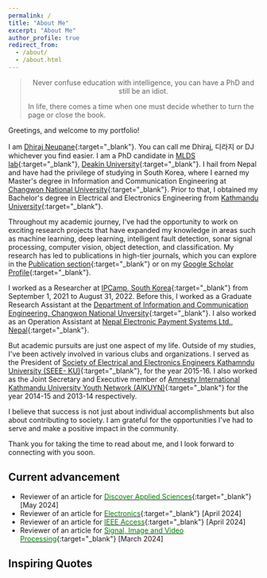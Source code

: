 ```yaml
---
permalink: /
title: "About Me"
excerpt: "About Me"
author_profile: true
redirect_from: 
  - /about/
  - /about.html
---
```


> <p style='text-align: center;'>  Never confuse education with intelligence, you can have a PhD and still be an idiot.</p>
> <p style='text-align: left;'> In life, there comes a time when one must decide whether to turn the page or close the book. </p>
<!-- > <p style='text-align: right;'> I disapprove of what You say, but I will defend to the death your right to say it.</p> -->

Greetings, and welcome to my portfolio!

I am [Dhiraj Neupane](https://g.co/kgs/DLknVq){:target="_blank"}. You can call me Dhiraj, 디라지 or DJ whichever you find easier. I am a PhD candidate in [MLDS lab](https://deakin-mlds.github.io/index.html){:target="_blank"}, [Deakin University](https://www.deakin.edu.au/about-deakin/people/dhiraj-neupane){:target="_blank"}. I hail from Nepal and have had the privilege of studying in South Korea, where I earned my Master's degree in Information and Communication Engineering at [Changwon National University](https://www.changwon.ac.kr/eng/main.do){:target="_blank"}. Prior to that, I obtained my Bachelor's degree in Electrical and Electronics Engineering from [Kathmandu University](https://ku.edu.np/){:target="_blank"}. 

Throughout my academic journey, I've had the opportunity to work on exciting research projects that have expanded my knowledge in areas such as machine learning, deep learning, intelligent fault detection, sonar signal processing, computer vision, object detection, and classification. My research has led to publications in high-tier journals, which you can explore in the [Publication section](https://www.dhirajneupane.com.np/publications/){:target="_blank"} or on my [Google Scholar Profile](https://scholar.google.com/citations?user=KtSkA68AAAAJ&hl=en){:target="_blank"}.

I worked as a Researcher at [IPCamp, South Korea](http://www.ipcamp.co.kr){:target="_blank"} from September 1, 2021 to August 31, 2022. Before this, I worked as a Graduate Research Assistant at the [Department of Information and Communication Engineering, Changwon National Unversity](https://www.changwon.ac.kr/eng/cm/cntnts/cntntsView.do?mi=11228&cntntsId=4240){:target="_blank"}. I also worked as an Operation Assistant at [Nepal Electronic Payment Systems Ltd., Nepal](https://neps.com.np/){:target="_blank"}.

But academic pursuits are just one aspect of my life. Outside of my studies, I've been actively involved in various clubs and organizations. I served as the President of [Society of Electrical and Electronics Engineers Kathamndu University (SEEE- KU)](http://seee.ku.edu.np/board-members-2015-16/){:target="_blank"}, for the year 2015-16. I  also worked as the Joint Secretary and Executive member of [Amnesty International Kathmandu University Youth Network (AIKUYN)](https://www.facebook.com/aikuyn/){:target="_blank"} for the year 2014-15 and 2013-14 respectively.

I believe that success is not just about individual accomplishments but also about contributing to society. I am grateful for the opportunities I've had to serve and make a positive impact in the community.

Thank you for taking the time to read about me, and I look forward to connecting with you soon.

## Current advancement
* Reviewer of an article for [<span style="color:green">Discover Applied Sciences</span>](https://link.springer.com/journal/42452){:target="_blank"} [May 2024]
* Reviewer of an article for [<span style="color:green">Electronics</span>](https://www.mdpi.com/journal/electronics/about){:target="_blank"} [April 2024]
* Reviewer of an article for [<span style="color:green">IEEE Access</span>](https://ieeeaccess.ieee.org/){:target="_blank"} [April 2024]
* Reviewer of an article for [<span style="color:green">Signal, Image and Video Processing</span>](https://link.springer.com/journal/11760){:target="_blank"} [March 2024]

## Inspiring Quotes

